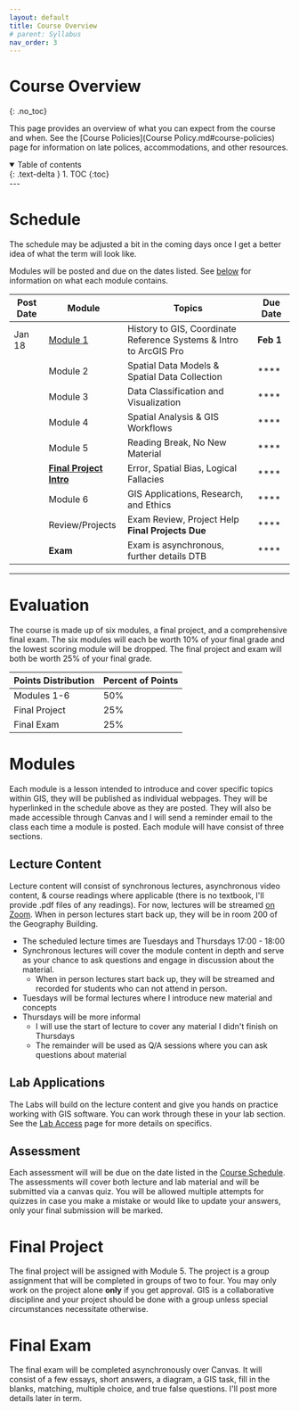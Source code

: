 ```yaml
---
layout: default
title: Course Overview
# parent: Syllabus
nav_order: 3
---
```


# Course Overview
{: .no_toc}

This page provides an overview of what you can expect from the course and when.  See the [Course Policies](Course Policy.md#course-policies) page for information on late polices, accommodations, and other resources.

<details open markdown="block">
  <summary>
    Table of contents
  </summary>
  {: .text-delta }
1. TOC
{:toc}
</details>
---

# Schedule

The schedule may be adjusted a bit in the coming days once I get a better idea of what the term will look like.

Modules will be posted and due on the dates listed.  See [below](#modules) for information on what each module contains.

|Post Date|                                     Module                                     |                              Topics                              |Due Date |
|---------|--------------------------------------------------------------------------------|------------------------------------------------------------------|---------|
|Jan 18   |[Module 1](https://june-skeeter.github.io/Module1_GEOS270/)                     |History to GIS, Coordinate Reference Systems & Intro to ArcGIS Pro|**Feb 1**|
|         |Module 2                                                                        |Spatial Data Models & Spatial Data Collection                     |****     |
|         |Module 3                                                                        |Data Classification and Visualization                             |****     |
|         |Module 4                                                                        |Spatial Analysis & GIS Workflows                                  |****     |
|         |Module 5                                                                        |Reading Break, No New Material                                    |****     |
|         |[**Final Project Intro**](https://june-skeeter.github.io/FinalProjects_GEOS270/)|Error, Spatial Bias, Logical Fallacies                            |****     |
|         |Module 6                                                                        |GIS Applications, Research, and Ethics                            |****     |
|         |Review/Projects                                                                 |Exam Review, Project Help<br>**Final Projects Due**               |****     |
|         |**Exam**                                                                        |Exam is asynchronous, further details DTB                         |****     |

---

# Evaluation

The course is made up of six modules, a final project, and a comprehensive final exam.  The six modules will each be worth 10% of your final grade and the lowest scoring module will be dropped.  The final project and exam will both be worth 25% of your final grade.

| Points Distribution | Percent of Points |
|---------------------|-------------------|
| Modules 1-6         | 50%               |
| Final Project       | 25%               |
| Final Exam          | 25%               |



# Modules

Each module is a lesson intended to introduce and cover specific topics within GIS, they will be published as individual webpages.  They will be hyperlinked in the schedule above as they are posted.  They will also be made accessible through Canvas and I will send a reminder email to the class each time a module is posted.  Each module will have consist of three sections.  

## Lecture Content

Lecture content will consist of synchronous lectures, asynchronous video content, & course readings where applicable (there is no textbook, I'll provide .pdf files of any readings).  For now, lectures will be streamed [on Zoom](https://ubc.zoom.us/j/68315782631?pwd=RFh0QmR1SzJ3cjhwYmlYSkZNbkcydz09).  When in person lectures start back up, they will be in room 200 of the Geography Building.
* The scheduled lecture times are Tuesdays and Thursdays 17:00 - 18:00
* Synchronous lectures will cover the module content in depth and serve as your chance to ask questions and engage in discussion about the material.
  * When in person lectures start back up, they will be streamed and recorded for students who can not attend in person.  
* Tuesdays will be formal lectures where I introduce new material and concepts
* Thursdays will be more informal
  * I will use the start of lecture to cover any material I didn't finish on Thursdays
  * The remainder will be used as Q/A sessions where you can ask questions about material


## Lab Applications

The Labs will build on the lecture content and give you hands on practice working with GIS software.  You can work through these in your lab section.  See the [Lab Access](/Labs.md) page for more details on specifics. 

## Assessment

Each assessment will will be due on the date listed in the [Course Schedule](#course-schedule).  The assessments will cover both lecture and lab material and will be submitted via a canvas quiz. You will be allowed multiple attempts for quizzes in case you make a mistake or would like to update your answers, only your final submission will be marked.

<!--  The assessments will consist of two parts, a quiz and an assignment. -->
<!-- 
### Quizzes

Questions will consist of fill in the blank, multiple choice, true/false, numeric input, and other questions that can be marked automatically.  

### Assignment

Assignments will be submitted via canvas and be marked by your TA.  They will consist of written answers to questions as well as file submissions (maps/charts).
 -->

# Final Project

The final project will be assigned with Module 5.  The project is a group assignment that will be completed in groups of two to four.  You may only work on the project alone **only** if you get approval.  GIS is a collaborative discipline and your project should be done with a group unless special circumstances necessitate otherwise.  

# Final Exam

The final exam will be completed asynchronously over Canvas. It will consist of a few essays, short answers, a diagram, a GIS task, fill in the blanks, matching, multiple choice, and true false questions.  I'll post more details later in term.

<!-- 
It will be available for completion between December 13th and 15th and you will have a 6-hour window to complete it.  The exam is not intended to take 6 hours, I just don't want anyone to feel rushed.   -->

<!-- * 25% of your final mark!

* **Cumulative**: All material from lecture and lab are fair game

* 3 Day Window to Complete
  * 0:00 Monday Dec 13th to 23:59 Wednesday Dec 15th
  * **One Attempt** - six hours
    * Not intended to take six hours.  I just don't want you to feel rushed.
    * If you have a letter from access and diversity and need more than the allotted time, contact me before the exam.

* Questions:
  * Essays (42.5%)
    * 1 on Coordinate Reference Systems
    * 1 on Data Models
    * 1 on Error **or** Ethics/Positionality (your choice)
  * Flow chart question (20%)
    * Create a flow chart outlining a GIS analysis
    * Demonstrate understanding of tools and processes
  * Short answer (20%)
    * Miscellaneous topics from throughout term
    * Map critique questions
  * Mix of fill in the blank, matching, multiple choice, etc. (17.5%)

If you experience extenuating circumstances during the exam you may reach out to me, but I **will not** be answering any questions related to the content of the exam while.  Do not contact your TAs about the exam, they will not be answering any questions during the exam period.

The exam is "open book", you can reference any resources from the class or online to work through the questions.  However, all the work MUST be in your own words.  You can not copy and paste from online resources, lecture content, or lab content.  Plagiarism will be taken very seriously and could result in failing the exam.

You may not copy or work with fellow students, this is also plagiarism.  Questions (including essay prompts) are being randomly assigned from a question bank, so you won't benefit from trying to collaborate anyway. -->